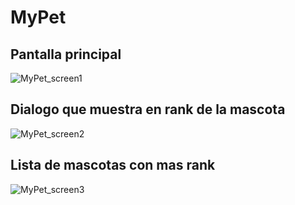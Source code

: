 # MyPet

## Pantalla principal
![MyPet_screen1](https://user-images.githubusercontent.com/5687282/87689186-23789f80-c745-11ea-8ff2-139fe81268da.png)

## Dialogo que muestra en rank de la mascota
![MyPet_screen2](https://user-images.githubusercontent.com/5687282/87689190-25426300-c745-11ea-8a02-b6e163108a78.png)

## Lista de mascotas con mas rank
![MyPet_screen3](https://user-images.githubusercontent.com/5687282/87689204-283d5380-c745-11ea-8076-3df4b0c0736c.png)
